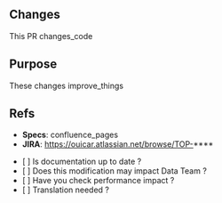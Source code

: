 <!--
For the Pull Request title, use the following format:

TOP-#### | type(scope): short description

use NO_US when Jira ticket does not exist
omit Jira ticket when PR is related to more than one Jira ticket
types can be: feat, release, hotfix, fix, refactor, docs
scope is optional
-->

## Changes

<!-- Describe here the changes this PR is bringing -->

This PR changes_code

## Purpose

<!-- Explain here the purpose of these changes -->

These changes improve_things

## Refs

<!-- Add references to the specifications, JIRA tickets, or whatever -->

- **Specs**: confluence_pages
- **JIRA**: https://ouicar.atlassian.net/browse/TOP-****

<!-- Code quality Check list  -->

- [ ] Is documentation up to date ? 
- [ ] Does this modification may impact Data Team ?
- [ ] Have you check performance impact ?
- [ ] Translation needed ?
